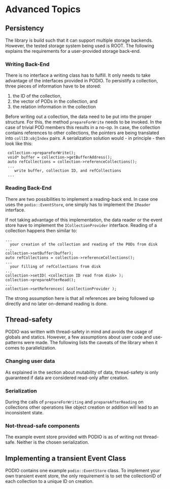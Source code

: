 # Advanced Topics


## Persistency

The library is build such that it can support multiple storage backends. However, the tested storage system being used is ROOT.
The following explains the requirements for a user-provided storage back-end.

### Writing Back-End

There is no interface a writing class has to fulfill. It only needs to take advantage of the interfaces provided in PODIO. To persistify a collection, three pieces of information have to be stored:

  1. the ID of the collection,
  2. the vector of PODs in the collection, and
  3. the relation information in the collection

Before writing out a collection, the data need to be put into the proper structure. For this, the method `prepareForWrite` needs to be invoked. In the case of trivial POD members this results in a no-op. In case, the collection contains references to other collections, the pointers are being translated into `collID:objIndex` pairs. A serialization solution would - in principle - then look like this:

     collection->prepareForWrite();
     void* buffer = collection->getBufferAddress();
     auto refCollections = collection->referenceCollections();
     ...
        write buffer, collection ID, and refCollections
     ...

### Reading Back-End

There are two possibilities to implement a reading-back end. In case one uses the `podio::EventStore`, one simply has to implement the `IReader` interface.

If not taking advantage of this implementation, the data reader or the event store have to implement the `ICollectionProvider` interface. Reading of a collection happens then similar to:

    ... 
      your creation of the collection and reading of the PODs from disk
    ...
    collection->setBuffer(buffer);
    auto refCollections = collection->referenceCollections();
    ...
	  your filling of refCollections from disk
    ... 
    collection->setID( <collection ID read from disk> );
    collection->prepareAfterRead();
    ...
    collection->setReferences( &collectionProvider ); 
    
The strong assumption here is that all references are being followed up directly and no later on-demand reading is done. 

## Thread-safety

PODIO was written with thread-safety in mind and avoids the usage of globals and statics. 
However, a few assumptions about user code and use-patterns were made. 
The following lists the caveats of the library when it comes to parallelization.

### Changing user data

As explained in the section about mutability of data, thread-safety is only guaranteed if data are considered read-only after creation.

### Serialization
During the calls of `prepareForWriting` and `prepareAfterReading` on collections other operations like object creation or addition will lead to an inconsistent state.

### Not-thread-safe components
The example event store provided with PODIO is as of writing not thread-safe. Neither is the chosen serialization.

## Implementing a transient Event Class

PODIO contains one example `podio::EventStore` class. 
To implement your own transient event store, the only requirement is to set the collectionID of each collection to a unique ID on creation.
